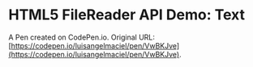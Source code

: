 # HTML5 FileReader API Demo: Text

A Pen created on CodePen.io. Original URL: [https://codepen.io/luisangelmaciel/pen/VwBKJve](https://codepen.io/luisangelmaciel/pen/VwBKJve).

